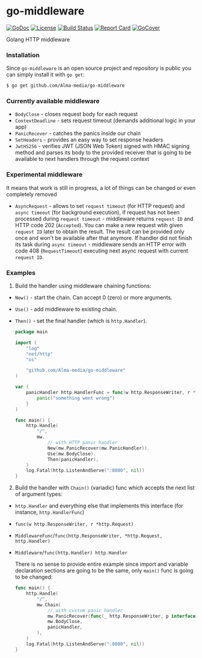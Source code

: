 # go-middleware

[![GoDoc][godoc-badge]][godoc-link]
[![License][license-badge]][license-link]
[![Build Status][circleci-badge]][circleci-link]
[![Report Card][report-badge]][report-link]
[![GoCover][cover-badge]][cover-link]

Golang HTTP middleware

### Installation
Since `go-middleware` is an open source project and repository is public you can simply install it with `go get`:
```bash
$ go get github.com/Alma-media/go-middleware
```

### Currently available middleware
- `BodyClose` - closes request body for each request
- `ContextDeadline` - sets request timeout (demands additional logic in your app)
- `PanicRecover` - catches the panics inside our chain
- `SetHeaders` - provides an easy way to set response headers
- `JwtHS256` - verifies JWT (JSON Web Token) signed with HMAC signing method and parses its body to the provided receiver that is going to be available to next handlers through the request context

### Experimental middleware
It means that work is still in progress, a lot of things can be changed or even completely removed
- `AsyncRequest` - allows to set `request timeout` (for HTTP request) and `async timeout` (for background execution), if request has not been processed during `request timeout` - middleware returns `request ID` and HTTP code 202 (`Accepted`). You can make a new request wtih given `request ID` later to obtain the result. The result can be provided only once and won't be available after that anymore. If handler did not finish its task during `async timeout` - middleware sends an HTTP error with code 408 (`RequestTimeout`) executing next async request with current `request ID`.

### Examples

1. Build the handler using middleware chaining functions:
- `New()` - start the chain. Can accept 0 (zero) or more arguments.
- `Use()` - add middleware to existing chain.
- `Then()` - set the final handler (which is `http.Handler`).

    ```go
    package main

    import (
    	"log"
    	"net/http"
    	"os"

    	"github.com/Alma-media/go-middleware"
    )

    var (
        panicHandler http.HandlerFunc = func(w http.ResponseWriter, r *http.Request) {
    	    panic("something went wrong")
        }
    )

    func main() {
    	http.Handle(
    		"/",
    		mw.
    			// with HTTP panic handler
    			New(mw.PanicRecover(mw.PanicHandler)).
    			Use(mw.BodyClose).
    			Then(panicHandler),
    	)
    	log.Fatal(http.ListenAndServe(":8080", nil))
    }

    ```

2. Build the handler with `Chain()` (variadic) func which accepts the next list of argument types:
- `http.Handler` and everything else that implements this interface (for instance, `http.HandlerFunc`)
- `func(w http.ResponseWriter, r *http.Request)`
- `MiddlewareFunc`/`func(http.ResponseWriter, *http.Request, http.Handler)`
- `Middleware`/`func(http.Handler) http.Handler`

    There is no sense to provide entire example since import and variable declaration sections are going to be the same, only `main()` func is going to be changed:

    ```go
    func main() {
    	http.Handle(
    		"/",
    		mw.Chain(
    			// with custom panic handler
    			mw.PanicRecover(func(_ http.ResponseWriter, p interface{}) { log.Println(p) }),
    			mw.BodyClose,
    			panicHandler,
    		),
    	)
    	log.Fatal(http.ListenAndServe(":8080", nil))
    }
    ```

[godoc-badge]: https://godoc.org/github.com/Alma-media/go-middleware?status.svg
[godoc-link]: https://godoc.org/github.com/Alma-media/go-middleware
[license-badge]: https://img.shields.io/:license-MIT-green.svg
[license-link]: https://opensource.org/licenses/MIT
[circleci-badge]: https://circleci.com/gh/Alma-media/go-middleware.svg?style=shield
[circleci-link]: https://circleci.com/gh/Alma-media/go-middleware
[report-badge]: https://goreportcard.com/badge/github.com/Alma-media/go-middleware
[report-link]: https://goreportcard.com/report/github.com/Alma-media/go-middleware
[cover-badge]: https://gocover.io/_badge/github.com/Alma-media/go-middleware
[cover-link]: https://gocover.io/github.com/Alma-media/go-middleware
